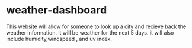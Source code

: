 # weather-dashboard
This website will allow for someone to look up a city and recieve back the weather information. it will be weather for the next 5 days. it will also include humidity,windspeed , and uv index. 

